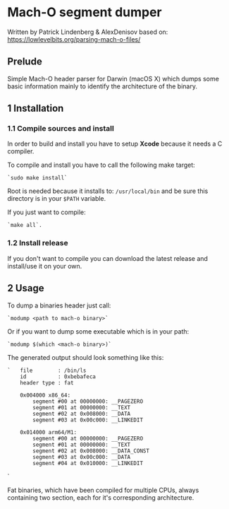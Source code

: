 # Mach-O segment dumper

Written by Patrick Lindenberg & AlexDenisov based on:
https://lowlevelbits.org/parsing-mach-o-files/

## Prelude

Simple Mach-O header parser for Darwin (macOS X) which dumps some basic information 
mainly to identify the architecture of the binary.

## 1 Installation

### 1.1 Compile sources and install
In order to build and install you have to setup **Xcode** because it needs a C compiler. 

To compile and install you have to call the following make target:

    `sudo make install`

Root is needed because it installs to: `/usr/local/bin` and be sure this directory
is in your `$PATH` variable.

If you just want to compile: 
    
    `make all`.


### 1.2 Install release

If you don't want to compile you can download the latest release and install/use it 
on your own.

## 2 Usage

To dump a binaries header just call:
    
    `modump <path to mach-o binary>` 

Or if you want to dump some executable which is in your path:

    `modump $(which <mach-o binary>)`

The generated output should look something like this:

    `   file        : /bin/ls
        id          : 0xbebafeca
        header type : fat

        0x004000 x86_64:
            segment #00 at 00000000: __PAGEZERO
            segment #01 at 00000000: __TEXT
            segment #02 at 0x008000: __DATA
            segment #03 at 0x00c000: __LINKEDIT

        0x014000 arm64/M1:
            segment #00 at 00000000: __PAGEZERO
            segment #01 at 00000000: __TEXT
            segment #02 at 0x008000: __DATA_CONST
            segment #03 at 0x00c000: __DATA
            segment #04 at 0x010000: __LINKEDIT
`

Fat binaries, which have been compiled for multiple CPUs, always containing two section, each for it's corresponding architecture. 
